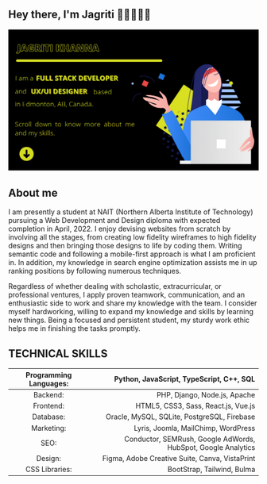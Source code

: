 ## Hey there, I'm Jagriti 👋🏼👩🏻‍💻 

<img src="https://github.com/Jagriti13Khanna/Jagriti13Khanna/blob/main/header-banner-v2.png" alt="Banner image telling my name and my title.">

<h2> About me </h2>

I am presently a student at NAIT (Northern Alberta Institute of Technology) pursuing a Web Development and Design diploma with expected completion in April, 2022. I enjoy devising websites from scratch by involving all the stages, from creating low fidelity wireframes to high fidelity designs and then bringing those designs to life by coding them. Writing semantic code and following a mobile-first approach is what I am proficient in. In addition, my knowledge in search engine optimization assists me in up ranking positions by following numerous techniques.

Regardless of whether dealing with scholastic, extracurricular, or professional ventures, I apply proven teamwork, communication, and an enthusiastic side to work and share my knowledge with the team. I consider myself hardworking, willing to expand my knowledge and skills by learning new things. Being a focused and persistent student, my sturdy work ethic helps me in finishing the tasks promptly.

## TECHNICAL SKILLS
| Programming Languages: | Python, JavaScript, TypeScript, C++, SQL |
| :---------------------: | ---------------------------------------: |
| Backend: | PHP, Django, Node.js, Apache |
| Frontend: | HTML5, CSS3, Sass, React.js, Vue.js|
| Database: | Oracle, MySQL, SQLite, PostgreSQL, Firebase|
| Marketing: | Lyris, Joomla, MailChimp, WordPress|
| SEO: | Conductor, SEMRush, Google AdWords, HubSpot, Google Analytics|
| Design: | Figma, Adobe Creative Suite, Canva, VistaPrint|
| CSS Libraries: | BootStrap, Tailwind, Bulma|